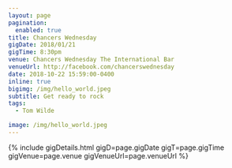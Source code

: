 ```yaml
---
layout: page
pagination:
  enabled: true
title: Chancers Wednesday
gigDate: 2018/01/21
gigTime: 8:30pm
venue: Chancers Wednesday The International Bar
venueUrl: http://facebook.com/chancerswednesday
date: 2018-10-22 15:59:00-0400
inline: true
bigimg: /img/hello_world.jpeg
subtitle: Get ready to rock
tags:
  - Tom Wilde

image: /img/hello_world.jpeg
---
```

{% include gigDetails.html gigD=page.gigDate gigT=page.gigTime  gigVenue=page.venue gigVenueUrl=page.venueUrl %}
